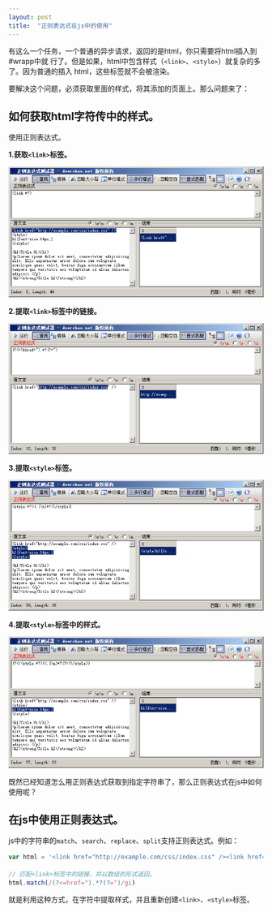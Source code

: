 ```yaml
---
layout: post
title:  "正则表达式在js中的使用"
---
```


有这么一个任务，一个普通的异步请求，返回的是html，你只需要将html插入到#wrapp中就
行了。但是如果，html中包含样式（`<link>`、`<style>`）就复杂的多了。因为普通的插入
html，这些标签就不会被渲染。

要解决这个问题，必须获取里面的样式，将其添加的页面上。那么问题来了：

## 如何获取html字符传中的样式。

使用正则表达式。

**1.获取`<link>`标签。**

![获取`<link>`标签](/assets/regex-in-js/1.png)

**2.提取`<link>`标签中的链接。**

![提取`<link>`标签中的链接](/assets/regex-in-js/2.png)

**3.提取`<style>`标签。**

![提取`<style>`标签](/assets/regex-in-js/3.png)

**4.提取`<style>`标签中的样式。**

![提取`<style>`标签中的样式](/assets/regex-in-js/4.png)

既然已经知道怎么用正则表达式获取到指定字符串了，那么正则表达式在js中如何使用呢？

## 在js中使用正则表达式。

js中的字符串的`match`、`search`、`replace`、`split`支持正则表达式。例如：

```js
var html = '<link href="http://example.com/css/index.css" /><link href="http://example.com/css/index.css" />';

// 匹配<link>标签中的链接，并以数组的形式返回。
html.match(/(?<=href=").*?(?=")/gi)
```

就是利用这种方式，在字符中提取样式，并且重新创建`<link>`、`<style>`标签。
